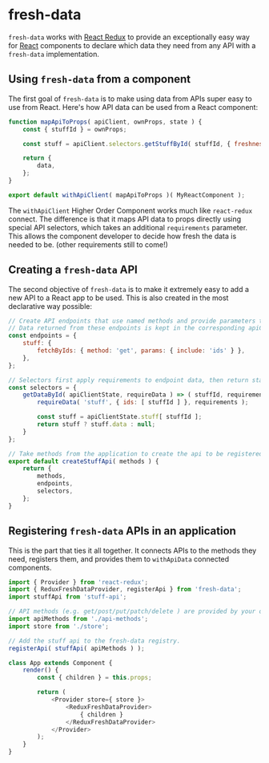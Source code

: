 # fresh-data

`fresh-data` works with [React Redux](https://github.com/reactjs/react-redux) to provide
an exceptionally easy way for [React](https://github.com/facebook/react) components to declare
which data they need from any API with a `fresh-data` implementation.

## Using `fresh-data` from a component

The first goal of `fresh-data` is to make using data from APIs super easy to use from React.
Here's how API data can be used from a React component:

```js
function mapApiToProps( apiClient, ownProps, state ) {
	const { stuffId } = ownProps;

	const stuff = apiClient.selectors.getStuffById( stuffId, { freshness: 30 * SECOND } );

	return {
		data,
	};
}

export default withApiClient( mapApiToProps )( MyReactComponent );
```

The `withApiClient` Higher Order Component works much like `react-redux` connect.
The difference is that it maps API data to props directly using special API selectors,
which takes an additional `requirements` parameter. This allows the component developer
to decide how fresh the data is needed to be. (other requirements still to come!)

## Creating a `fresh-data` API

The second objective of `fresh-data` is to make it extremely easy to add a new API to
a React app to be used. This is also created in the most declarative way possible:

```js
// Create API endpoints that use named methods and provide parameters to them.
// Data returned from these endpoints is kept in the corresponding apiClientState.
const endpoints = {
	stuff: {
		fetchByIds: { method: 'get', params: { include: 'ids' } },
	},
};

// Selectors first apply requirements to endpoint data, then return state.
const selectors = {
	getDataById( apiClientState, requireData ) => ( stuffId, requirements ) => {
		requireData( 'stuff', { ids: [ stuffId ] }, requirements );

		const stuff = apiClientState.stuff[ stuffId ];
		return stuff ? stuff.data : null;
	}
};

// Take methods from the application to create the api to be registered.
export default createStuffApi( methods ) {
	return {
		methods,
		endpoints,
		selectors,
	};
}
```

## Registering `fresh-data` APIs in an application

This is the part that ties it all together. It connects APIs to the methods they need,
registers them, and provides them to `withApiData` connected components.

```js
import { Provider } from 'react-redux';
import { ReduxFreshDataProvider, registerApi } from 'fresh-data';
import stuffApi from 'stuff-api';

// API methods (e.g. get/post/put/patch/delete ) are provided by your own app
import apiMethods from './api-methods';
import store from './store';

// Add the stuff api to the fresh-data registry.
registerApi( stuffApi( apiMethods ) );

class App extends Component {
	render() {
		const { children } = this.props;

		return (
			<Provider store={ store }>
				<ReduxFreshDataProvider>
					{ children }
				</ReduxFreshDataProvider>
			</Provider>
		);
	}
}
```
